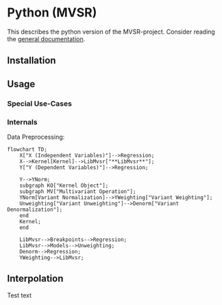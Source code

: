 # Python (MVSR)

This describes the python version of the MVSR-project. Consider reading the [general documentation](../../README.md).

## Installation

## Usage

### Special Use-Cases

### Internals

Data Preprocessing:

```mermaid
flowchart TD;
    X["X (Independent Variables)"]-->Regression;
    X-->Kernel[Kernel]-->LibMvsr["**LibMvsr**"];
    Y["Y (Dependent Variables)"]-->Regression;

    Y-->YNorm;
    subgraph KO["Kernel Object"];
    subgraph MV["Multivariant Operation"];
    YNorm[Variant Normalization]-->YWeighting["Variant Weighting"];
    Unweighting["Variant Unweighting"]-->Denorm["Variant Denormalization"];
    end
    Kernel;
    end

    LibMvsr-->Breakpoints-->Regression;
    LibMvsr-->Models-->Unweighting;
    Denorm-->Regression;
    YWeighting-->LibMvsr;
```

## Interpolation

Test text
